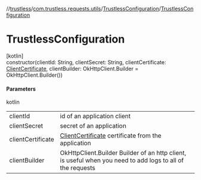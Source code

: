 //[trustless](../../../index.md)/[com.trustless.requests.utils](../index.md)/[TrustlessConfiguration](index.md)/[TrustlessConfiguration](-trustless-configuration.md)

# TrustlessConfiguration

[kotlin]\
constructor(clientId: String, clientSecret: String, clientCertificate: [ClientCertificate](../../com.trustless.requests.utils.certificate/-client-certificate/index.md), clientBuilder: OkHttpClient.Builder = OkHttpClient.Builder())

#### Parameters

kotlin

| | |
|---|---|
| clientId | id of an application client |
| clientSecret | secret of an application |
| clientCertificate | [ClientCertificate](../../com.trustless.requests.utils.certificate/-client-certificate/index.md) certificate from the application |
| clientBuilder | OkHttpClient.Builder Builder of an http client, is useful when you need to add logs to all of the requests |
